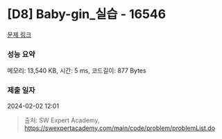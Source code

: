 # [D8] Baby-gin_실습 - 16546 

[문제 링크](https://swexpertacademy.com/main/code/problem/problemDetail.do?contestProbId=AYZS3UfKuQgDFARc) 

### 성능 요약

메모리: 13,540 KB, 시간: 5 ms, 코드길이: 877 Bytes

### 제출 일자

2024-02-02 12:01



> 출처: SW Expert Academy, https://swexpertacademy.com/main/code/problem/problemList.do